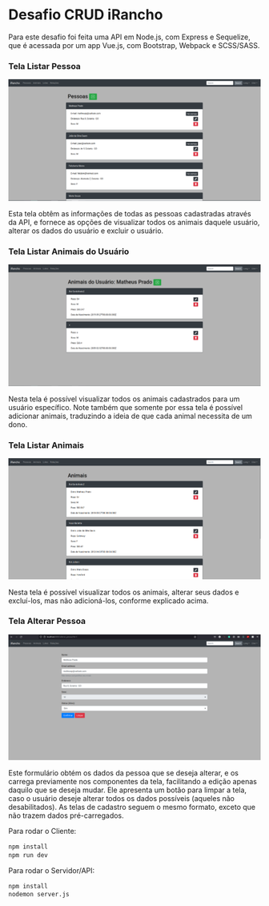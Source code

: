 # Desafio CRUD iRancho

Para este desafio foi feita uma API em Node.js, com Express e Sequelize, que é acessada por um app Vue.js, com Bootstrap, Webpack e SCSS/SASS.

### Tela Listar Pessoa
<img src="./img/Screenshot_20220830_100155.png">
 
Esta tela obtêm as informações de todas as pessoas cadastradas através da API, e fornece as opções de visualizar todos os animais daquele usuário, alterar os dados do usuário e excluir o usuário.
 
### Tela Listar Animais do Usuário
<img src="./img/Screenshot_20220830_100207.png">
 
Nesta tela é possível visualizar todos os animais cadastrados para um usuário específico. Note também que somente por essa tela é possível adicionar animais, traduzindo a ideia de que cada animal necessita de um dono.
 
### Tela Listar Animais
<img src="./img/Screenshot_20220830_100220.png">
 
Nesta tela é possível visualizar todos os animais, alterar seus dados e excluí-los, mas não adicioná-los, conforme explicado acima.
 
### Tela Alterar Pessoa
<img src="./img/Screenshot_20220830_100236.png">
 
Este formulário obtém os dados da pessoa que se deseja alterar, e os carrega previamente nos componentes da tela, facilitando a edição apenas daquilo que se deseja mudar. Ele apresenta um botão para limpar a tela, caso o usuário deseje alterar todos os dados possíveis (aqueles não desabilitados). As telas de cadastro seguem o mesmo formato, exceto que não trazem dados pré-carregados.

Para rodar o Cliente:
``` bash
npm install
npm run dev
```

Para rodar o Servidor/API:
``` bash
npm install
nodemon server.js
```
